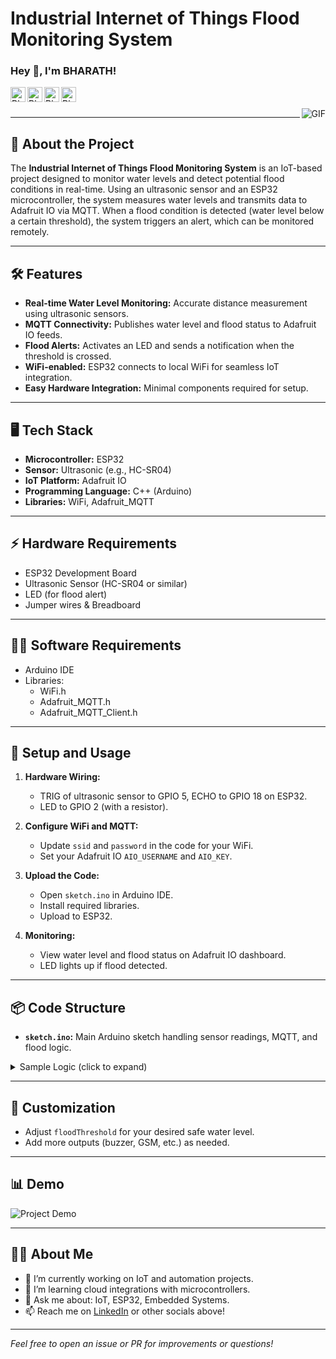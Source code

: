 # Industrial Internet of Things Flood Monitoring System

<h3 title="hehehe"> Hey 👋, I'm BHARATH!</h3>

<a href="https://www.linkedin.com/in/jaskirat-singh-009348178">
  <img align="left" alt="Bharath's LinkedIn" width="24px" src="https://cdn.jsdelivr.net/npm/simple-icons@v3/icons/linkedin.svg">
</a>
<a href="https://www.instagram.com/jaskirat.mokha/">
  <img align="left" alt="Bharath's Instagram" width="24px" src="https://cdn.jsdelivr.net/npm/simple-icons@v3/icons/instagram.svg">
</a>
<a href="https://www.facebook.com/profile.php?id=100009175092863">
  <img align="left" alt="Bharath's Facebook" width="24px" src="https://cdn.jsdelivr.net/npm/simple-icons@v3/icons/facebook.svg">
</a>
<a href="https://twitter.com/jas_script">
  <img align="left" alt="Bharath's Twitter" width="24px" src="https://cdn.jsdelivr.net/npm/simple-icons@3.13.0/icons/twitter.svg">
</a>
<br>
<br>
<img align="right" alt="GIF" src="https://i.pinimg.com/originals/e4/26/70/e426702edf874b181aced1e2fa5c6cde.gif">

---

## 🚀 About the Project
The **Industrial Internet of Things Flood Monitoring System** is an IoT-based project designed to monitor water levels and detect potential flood conditions in real-time. Using an ultrasonic sensor and an ESP32 microcontroller, the system measures water levels and transmits data to Adafruit IO via MQTT. When a flood condition is detected (water level below a certain threshold), the system triggers an alert, which can be monitored remotely.

---

## 🛠️ Features

- **Real-time Water Level Monitoring:** Accurate distance measurement using ultrasonic sensors.
- **MQTT Connectivity:** Publishes water level and flood status to Adafruit IO feeds.
- **Flood Alerts:** Activates an LED and sends a notification when the threshold is crossed.
- **WiFi-enabled:** ESP32 connects to local WiFi for seamless IoT integration.
- **Easy Hardware Integration:** Minimal components required for setup.

---

## 🖥️ Tech Stack

- **Microcontroller:** ESP32
- **Sensor:** Ultrasonic (e.g., HC-SR04)
- **IoT Platform:** Adafruit IO
- **Programming Language:** C++ (Arduino)
- **Libraries:** WiFi, Adafruit_MQTT

---

## ⚡ Hardware Requirements

- ESP32 Development Board
- Ultrasonic Sensor (HC-SR04 or similar)
- LED (for flood alert)
- Jumper wires & Breadboard

---

## 🧑‍💻 Software Requirements

- Arduino IDE
- Libraries:
  - WiFi.h
  - Adafruit_MQTT.h
  - Adafruit_MQTT_Client.h

---

## 📝 Setup and Usage

1. **Hardware Wiring:**
   - TRIG of ultrasonic sensor to GPIO 5, ECHO to GPIO 18 on ESP32.
   - LED to GPIO 2 (with a resistor).

2. **Configure WiFi and MQTT:**
   - Update `ssid` and `password` in the code for your WiFi.
   - Set your Adafruit IO `AIO_USERNAME` and `AIO_KEY`.

3. **Upload the Code:**
   - Open `sketch.ino` in Arduino IDE.
   - Install required libraries.
   - Upload to ESP32.

4. **Monitoring:**
   - View water level and flood status on Adafruit IO dashboard.
   - LED lights up if flood detected.

---

## 📦 Code Structure

- **`sketch.ino`:** Main Arduino sketch handling sensor readings, MQTT, and flood logic.

<details>
  <summary>Sample Logic (click to expand)</summary>

```c++
void loop() {
  MQTT_connect();

  long distance = measureDistance();
  Serial.print("Measured Distance (cm): ");
  Serial.println(distance);

  // Send water level (0-100)
  waterLevelFeed.publish(distance);

  if (distance < floodThreshold) {
    digitalWrite(ALERT_LED, HIGH);
    floodStatusFeed.publish("ON");
    Serial.println("⚠️ Flood Alert Sent!");
  } else {
    digitalWrite(ALERT_LED, LOW);
    floodStatusFeed.publish("OFF");
    Serial.println("✅ Status Safe");
  }

  delay(5000); // every 5 seconds
}
```
</details>

---

## 🎯 Customization

- Adjust `floodThreshold` for your desired safe water level.
- Add more outputs (buzzer, GSM, etc.) as needed.

---

## 📊 Demo

![Project Demo](https://i.imgur.com/floodmonitoring.gif) <!-- Replace with your own demo link if available -->

---

## 🙋‍♂️ About Me

- 🔭 I’m currently working on IoT and automation projects.
- 🌱 I’m learning cloud integrations with microcontrollers.
- 💬 Ask me about: IoT, ESP32, Embedded Systems.
- 📫 Reach me on [LinkedIn](https://www.linkedin.com) or other socials above!

---


*Feel free to open an issue or PR for improvements or questions!*
